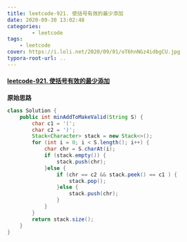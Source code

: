 ```yaml
---
title: leetcode-921. 使括号有效的最少添加
date: 2020-09-30 13:02:48
categories: 
		- leetcode
tags: 
	- leetcode
cover: https://i.loli.net/2020/09/01/oT6hnNGz4idbgCU.jpg
typora-root-url: ..
---
```


#### [leetcode-921. 使括号有效的最少添加](https://leetcode-cn.com/problems/minimum-add-to-make-parentheses-valid/)

**原始思路**

```java
class Solution {
    public int minAddToMakeValid(String S) {
        char c1 = '(';
        char c2 = ')';
        Stack<Character> stack = new Stack<>();
        for (int i = 0; i < S.length(); i++) {
            char chr = S.charAt(i);
            if (stack.empty()) {
                stack.push(chr);
            }else {
                if (chr == c2 && stack.peek() == c1 ) {
                    stack.pop();
                }else {
                    stack.push(chr);
                }
            }
        }
        return stack.size();
    }
}
```

